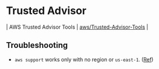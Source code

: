 # Trusted Advisor

| AWS Trusted Advisor Tools | [aws/Trusted-Advisor-Tools](https://github.com/aws/Trusted-Advisor-Tools) |


## Troubleshooting
- `aws support` works only with no region or `us-east-1`.
  ([Ref](https://github.com/aws/aws-cli/issues/2102))